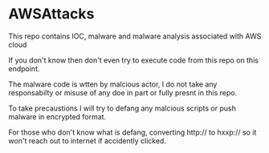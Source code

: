 # AWSAttacks
This repo contains IOC, malware and malware analysis associated with AWS cloud

If you don't know then don't even try to execute code from this repo on this endpoint.

The malware code is wtten by malcious actor, I do not take any responsabilty or misuse of any doe in part or fully presnt in this repo.

To take precaustions I will try to defang any malcious scripts or push malware in encrypted format.

For those who don't know what is defang, converting http:// to hxxp:// so it won't reach out to internet if accidently clicked.
